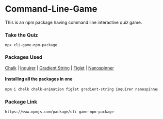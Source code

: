 # Command-Line-Game

This is an npm package having command line interactive quiz game.

### Take the Quiz
```
npx cli-game-npm-package
```

### Packages Used

[Chalk](https://github.com/chalk/chalk) | [Inquirer](https://github.com/SBoudrias/Inquirer.js) | [Gradient String](https://github.com/bokub/gradient-string) | [Figlet](https://github.com/patorjk/figlet.js) | [Nanospinner](https://github.com/usmanyunusov/nanospinner)

#### Installing all the packages in one

```sh
npm i chalk chalk-animation figlet gradient-string inquirer nanospinner
```

### Package Link

```
https://www.npmjs.com/package/cli-game-npm-package
```